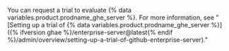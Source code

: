 You can request a trial to evaluate {% data variables.product.prodname_ghe_server %}. For more information, see "[Setting up a trial of {% data variables.product.prodname_ghe_server %}]({% ifversion ghae %}/enterprise-server@latest{% endif %}/admin/overview/setting-up-a-trial-of-github-enterprise-server)."
